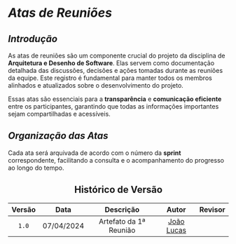 # <a>*Atas de Reuniões*</a>

## <a>*Introdução*</a>

As atas de reuniões são um componente crucial do projeto da disciplina de **Arquitetura e Desenho de Software**. Elas servem como documentação detalhada das discussões, decisões e ações tomadas durante as reuniões da equipe. Este registro é fundamental para manter todos os membros alinhados e atualizados sobre o desenvolvimento do projeto.

Essas atas são essenciais para a **transparência** e **comunicação eficiente** entre os participantes, garantindo que todas as informações importantes sejam compartilhadas e acessíveis.

## <a>*Organização das Atas*</a>

Cada ata será arquivada de acordo com o número da **sprint** correspondente, facilitando a consulta e o acompanhamento do progresso ao longo do tempo.

<center>

## <a>Histórico de Versão</a>

| Versão |    Data    |       Descrição        |                      Autor                       | Revisor |
| :----: | :--------: | :--------------------: | :----------------------------------------------: | :-----: |
| `1.0`  | 07/04/2024 | Artefato da 1ª Reunião | [João Lucas](https://github.com/VasconcelosJoao) |  []()   |

</center>